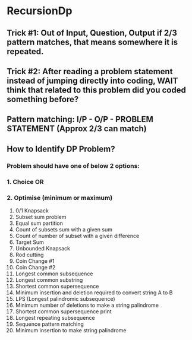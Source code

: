 # RecursionDp
## Trick #1: Out of Input, Question, Output if 2/3 pattern matches, that means somewhere it is repeated.
## Trick #2: After reading a problem statement instead of jumping directly into coding, WAIT think that related to this problem did you coded something before?
## Pattern matching: I/P - O/P - PROBLEM STATEMENT (Approx 2/3 can match)
## How to Identify DP Problem?
### Problem should have one of below 2 options:
### 1. Choice OR
### 2. Optimise (minimum or maximum)
1. 0/1 Knapsack
2. Subset sum problem
3. Equal sum partition
4. Count of subsets sum with a given sum
5. Count of number of subset with a given difference
6. Target Sum
7. Unbounded Knapsack
8. Rod cutting
9. Coin Change #1
10. Coin Change #2
11. Longest common subsequence
12. Longest common substring
13. Shortest common supersequence
14. Minimum insertion and deletion required to convert string A to B
15. LPS (Longest palindromic subsequence)
16. Minimum number of deletions to make a string palindrome
17. Shortest common supersequence print
18. Longest repeating subsequence
19. Sequence pattern matching
20. Minimum insertion to make string palindrome
